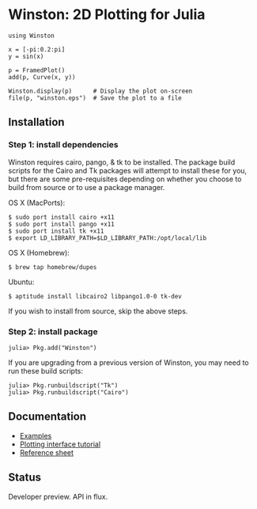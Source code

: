 Winston: 2D Plotting for Julia
==============================

    using Winston

    x = [-pi:0.2:pi]
    y = sin(x)

    p = FramedPlot()
    add(p, Curve(x, y))

    Winston.display(p)      # Display the plot on-screen
    file(p, "winston.eps")  # Save the plot to a file

Installation
------------

### Step 1: install dependencies

Winston requires cairo, pango, & tk to be installed. The package build scripts 
for the Cairo and Tk packages will attempt to install these for you, but 
there are some pre-requisites depending on whether you choose to build from source
or to use a package manager.

OS X (MacPorts):

    $ sudo port install cairo +x11
    $ sudo port install pango +x11
    $ sudo port install tk +x11
    $ export LD_LIBRARY_PATH=$LD_LIBRARY_PATH:/opt/local/lib

OS X (Homebrew):

    $ brew tap homebrew/dupes

Ubuntu:

    $ aptitude install libcairo2 libpango1.0-0 tk-dev

If you wish to install from source, skip the above steps.

### Step 2: install package

    julia> Pkg.add("Winston")

If you are upgrading from a previous version of Winston, you may need to run
these build scripts:

    julia> Pkg.runbuildscript("Tk")
    julia> Pkg.runbuildscript("Cairo")

Documentation
-------------

* [Examples](https://github.com/nolta/Winston.jl/blob/master/doc/examples.md)
* [Plotting interface tutorial](https://github.com/natj/Winston.jl/blob/master/doc/plot_tutorial.md)
* [Reference sheet](https://github.com/nolta/Winston.jl/blob/master/doc/reference.md)

Status
------

Developer preview. API in flux.

